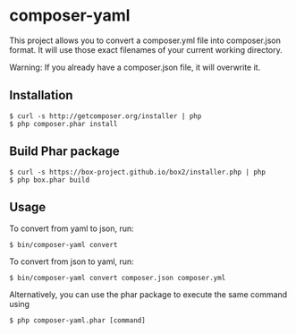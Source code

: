 # composer-yaml

This project allows you to convert a composer.yml file into composer.json
format. It will use those exact filenames of your current working directory.

Warning: If you already have a composer.json file, it will overwrite it.

## Installation

    $ curl -s http://getcomposer.org/installer | php
    $ php composer.phar install

## Build Phar package

    $ curl -s https://box-project.github.io/box2/installer.php | php
    $ php box.phar build

## Usage

To convert from yaml to json, run:

    $ bin/composer-yaml convert

To convert from json to yaml, run:

    $ bin/composer-yaml convert composer.json composer.yml

Alternatively, you can use the phar package to execute the same command using

    $ php composer-yaml.phar [command]
